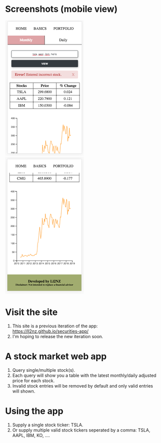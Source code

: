 # Screenshots (mobile view)
![alt text](mobile-1.png)
![alt text](mobile-2.png)

# Visit the site
1. This site is a previous iteration of the app: https://ll2nz.github.io/securities-app/
2. I'm hoping to release the new iteration soon.

# A stock market web app
1. Query single/multiple stock(s).
2. Each query will show you a table with the latest monthly/daily adjusted price for each stock.
3. Invalid stock entries will be removed by default and only valid entries will shown.

# Using the app
1. Supply a single stock ticker: TSLA.
2. Or supply multiple valid stock tickers seperated by a comma: TSLA, AAPL, IBM, KO, ....